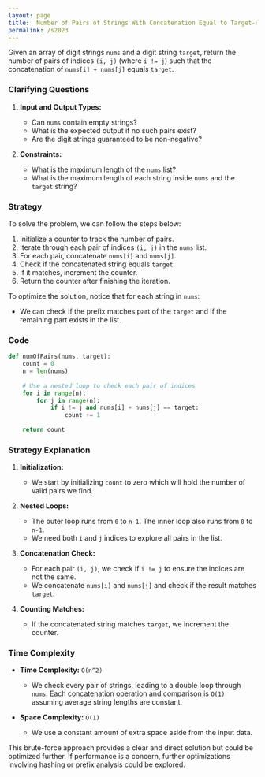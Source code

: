 ```yaml
---
layout: page
title:  Number of Pairs of Strings With Concatenation Equal to Target-out
permalink: /s2023
---
```


Given an array of digit strings `nums` and a digit string `target`, return the number of pairs of indices `(i, j)` (where `i != j`) such that the concatenation of `nums[i] + nums[j]` equals `target`.

### Clarifying Questions

1. **Input and Output Types:**
   - Can `nums` contain empty strings?
   - What is the expected output if no such pairs exist?
   - Are the digit strings guaranteed to be non-negative?

2. **Constraints:**
   - What is the maximum length of the `nums` list?
   - What is the maximum length of each string inside `nums` and the `target` string?

### Strategy

To solve the problem, we can follow the steps below:
1. Initialize a counter to track the number of pairs.
2. Iterate through each pair of indices `(i, j)` in the `nums` list.
3. For each pair, concatenate `nums[i]` and `nums[j]`.
4. Check if the concatenated string equals `target`.
5. If it matches, increment the counter.
6. Return the counter after finishing the iteration.

To optimize the solution, notice that for each string in `nums`:
- We can check if the prefix matches part of the `target` and if the remaining part exists in the list.

### Code

```python
def numOfPairs(nums, target):
    count = 0
    n = len(nums)
    
    # Use a nested loop to check each pair of indices
    for i in range(n):
        for j in range(n):
            if i != j and nums[i] + nums[j] == target:
                count += 1
    
    return count
```

### Strategy Explanation

1. **Initialization:** 
   - We start by initializing `count` to zero which will hold the number of valid pairs we find.

2. **Nested Loops:**
   - The outer loop runs from `0` to `n-1`. The inner loop also runs from `0` to `n-1`.
   - We need both `i` and `j` indices to explore all pairs in the list.

3. **Concatenation Check:**
   - For each pair `(i, j)`, we check if `i != j` to ensure the indices are not the same.
   - We concatenate `nums[i]` and `nums[j]` and check if the result matches `target`.

4. **Counting Matches:**
   - If the concatenated string matches `target`, we increment the counter.

### Time Complexity

- **Time Complexity:** `O(n^2)`
  - We check every pair of strings, leading to a double loop through `nums`. Each concatenation operation and comparison is `O(1)` assuming average string lengths are constant.
  
- **Space Complexity:** `O(1)`
  - We use a constant amount of extra space aside from the input data.

This brute-force approach provides a clear and direct solution but could be optimized further. If performance is a concern, further optimizations involving hashing or prefix analysis could be explored.